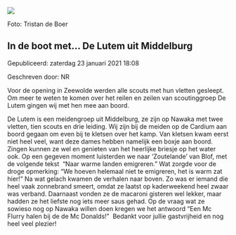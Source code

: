 


![](https://nawaka.scouting.nl/images/articles/IMG-20180807-WA0012.jpg)


 Foto: Tristan de Boer
 

In de boot met... De Lutem uit Middelburg
------------------------------------------





 Gepubliceerd: zaterdag 23 januari 2021 18:08
   

 Geschreven door: NR
   




 Voor de opening in Zeewolde werden alle scouts met hun vletten gesleept. Om meer te weten te komen over het reilen en zeilen van scoutinggroep De Lutem gingen wij met hen mee aan boord.
 



 De Lutem is een meidengroep uit Middelburg, ze zijn op Nawaka met twee vletten, tien scouts en drie leiding. Wij zijn bij de meiden op de Cardium aan boord gegaan om even bij te kletsen over het kamp. Van kletsen kwam eerst niet heel veel, want deze dames hebben namelijk een boxje aan boord. Zingen kunnen ze wel en genieten van het heerlijke briesje op het water ook. Op een gegeven moment luisterden we naar ‘Zoutelande’ van Blof, met de volgende tekst  “Naar warme landen emigreren.” Wat zorgde voor de droge opmerking: “We hoeven helemaal niet te emigreren, het is warm zat hier!” Na wat gelach kwamen de verhalen naar boven. Zo was er iemand die heel vaak zonnebrand smeert, omdat ze laatst op kaderweekend heel zwaar was verband. Daarnaast vonden ze de macaroni gisteren wel lekker, maar hadden ze het liefste nog iets meer saus gehad. Op de vraag wat ze sowieso nog op Nawaka willen doen kregen we het antwoord “Een Mc Flurry halen bij de de Mc Donalds!”  Bedankt voor jullie gastvrijheid en nog heel veel plezier!
 




